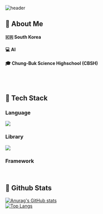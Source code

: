 <div>
  
  <!--Header-->
  ![header](https://capsule-render.vercel.app/api?type=rect&color=timeGradient&height=300&section=header&text=Welcome!)
  
</div>

<div>
  <!--Body-->
  
  ## 👀 About Me
  #### :kr: South Korea <br/>
  #### :computer: AI <br/>
  #### :mortar_board: Chung-Buk Science Highschool (CBSH)
  <br/>
  <br/>
  
  ## 🧱 Tech Stack
  ### Language
  <!--Python-->
  <img src="https://img.shields.io/badge/Python-3776AB?style=flat-square&logo=Python&logoColor=white"/>
  <!--C++-->
  <!--C-->

  <br/>
  
  ### Library
  <!--PyTorch-->
  <img src="https://img.shields.io/badge/PyTorch-EE4C2C?style=flat-square&logo=PyTorch&logoColor=white"/>
  <br/>
  
  ### Framework
  
  <br/>
  
  ## 🤔 Github Stats
  [![Anurag's GitHub stats](https://github-readme-stats.vercel.app/api?username=DoHyung08)](https://github.com/anuraghazra/github-readme-stats)
  <br/>
  [![Top Langs](https://github-readme-stats.vercel.app/api/top-langs/?username=DoHyung08)](https://github.com/anuraghazra/github-readme-stats)
  
</div>

